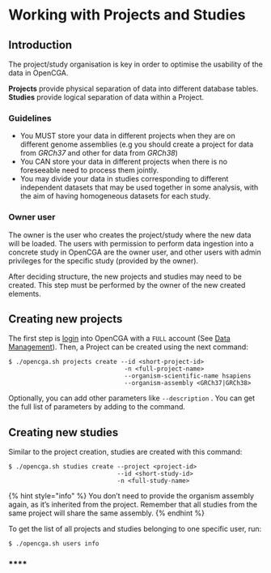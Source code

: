 # Working with Projects and Studies

## Introduction

The project/study organisation is key in order to optimise the usability of the data in OpenCGA.

**Projects** provide physical separation of data into different database tables.  
**Studies** provide logical separation of data within a Project.

### Guidelines

* You MUST store your data in different  projects when they are on different genome assemblies \(e.g you should create a project for data from _GRCh37_ and other for data from _GRCh38_\)
* You CAN store your data in different projects when there is no foreseeable  need to process them jointly.
* You may divide your data in studies corresponding to different independent datasets that may be used together in some analysis, with the aim of having homogeneous datasets for each study.

### Owner user

The owner is the user who creates the project/study where the new data will be loaded. The users with permission to perform data ingestion into a concrete study in OpenCGA are the owner user, and other users with admin privileges for the specific study \(provided by the owner\).

After deciding structure, the new projects and studies may need to be created. This step must be performed by the owner of the new created elements.

## **Creating new projects**

The first step is [login](../login.md) into OpenCGA with a `FULL` account \(See [Data Management](sharing-and-permissions/README.md)\). Then, a Project can be created using the next command:

```text
$ ./opencga.sh projects create --id <short-project-id> 
                                -n <full-project-name> 
                                --organism-scientific-name hsapiens 
                                --organism-assembly <GRCh37|GRCh38>
```

Optionally, you can add other parameters like `--description` . You can get the full list of parameters by adding to the command.

## **Creating new studies**

Similar to the project creation, studies are created with this command:

```text
$ ./opencga.sh studies create --project <project-id> 
                              --id <short-study-id> 
                              -n <full-study-name>
```

{% hint style="info" %}
You don’t need to provide the organism assembly again, as it’s inherited from the project. Remember that all studies from the same project will share the same assembly.
{% endhint %}

To get the list of all projects and studies belonging to one specific user, run:

```text
$ ./opencga.sh users info
```

### \*\*\*\*

